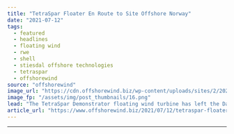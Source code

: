 ```yaml
---
title: "TetraSpar Floater En Route to Site Offshore Norway"
date: "2021-07-12"
tags: 
  - featured
  - headlines
  - floating wind
  - rwe
  - shell
  - stiesdal offshore technologies
  - tetraspar
  - offshorewind
source: "offshorewind"
image_url: "https://cdn.offshorewind.biz/wp-content/uploads/sites/2/2021/07/12101003/TetraSpar-sail-out_-c-Stiesdal_video-screenshot_2.png"
image_fp: "/assets/img/post_thumbnails/16.png"
lead: "The TetraSpar Demonstrator floating wind turbine has left the Danish port of Grenaa and is currently"
article_url: "https://www.offshorewind.biz/2021/07/12/tetraspar-floater-en-route-to-site-offshore-norway/"
---
```


---
